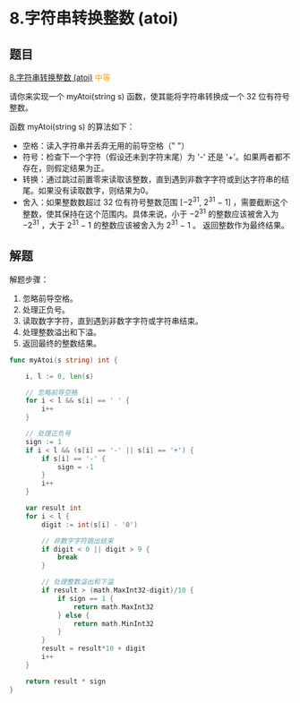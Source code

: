 # 8.字符串转换整数 (atoi)

## 题目

[8.字符串转换整数 (atoi)](https://leetcode.cn/problems/string-to-integer-atoi/) <span style="color: orange;">中等</span>

请你来实现一个 myAtoi(string s) 函数，使其能将字符串转换成一个 32 位有符号整数。

函数 myAtoi(string s) 的算法如下：
- 空格：读入字符串并丢弃无用的前导空格（" "）
- 符号：检查下一个字符（假设还未到字符末尾）为 '-' 还是 '+'。如果两者都不存在，则假定结果为正。
- 转换：通过跳过前置零来读取该整数，直到遇到非数字字符或到达字符串的结尾。如果没有读取数字，则结果为0。
- 舍入：如果整数数超过 32 位有符号整数范围 [−2<sup>31</sup>,  2<sup>31</sup> − 1] ，需要截断这个整数，使其保持在这个范围内。具体来说，小于 −2<sup>31</sup> 的整数应该被舍入为 −2<sup>31</sup> ，大于 2<sup>31</sup> − 1 的整数应该被舍入为 2<sup>31</sup> − 1 。
返回整数作为最终结果。

## 解题

解题步骤：
1. 忽略前导空格。
2. 处理正负号。
3. 读取数字字符，直到遇到非数字字符或字符串结束。
4. 处理整数溢出和下溢。
5. 返回最终的整数结果。

```go
func myAtoi(s string) int {

	i, l := 0, len(s)

    // 忽略前导空格
	for i < l && s[i] == ' ' {
		i++
	}

    // 处理正负号
	sign := 1
	if i < l && (s[i] == '-' || s[i] == '+') {
		if s[i] == '-' {
			sign = -1
		}
		i++
	}

	var result int
	for i < l {
		digit := int(s[i] - '0')

        // 非数字字符跳出结束
		if digit < 0 || digit > 9 {
			break
		}

        // 处理整数溢出和下溢
		if result > (math.MaxInt32-digit)/10 {
			if sign == 1 {
				return math.MaxInt32
			} else {
				return math.MinInt32
			}
		}
		result = result*10 + digit
		i++
	}

	return result * sign
}
```
